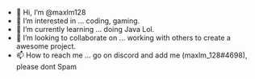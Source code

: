 - 👋 Hi, I’m @maxlm128
- 👀 I’m interested in ... coding, gaming.
- 🌱 I’m currently learning ... doing Java Lol.
- 💞️ I’m looking to collaborate on ... working with others to create a awesome project.
- 📫 How to reach me ... go on discord and add me (maxlm_128#4698), please dont Spam

<!---
maxlm128/maxlm128 is a ✨ special ✨ repository because its `README.md` (this file) appears on your GitHub profile.
You can click the Preview link to take a look at your changes.
--->
